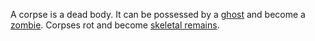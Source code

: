 A corpse is a dead body. It can be possessed by a [ghost](Ghost.md) and become a
[zombie](Zombie.md). Corpses rot and become [skeletal remains](SkeletalRemains.md).